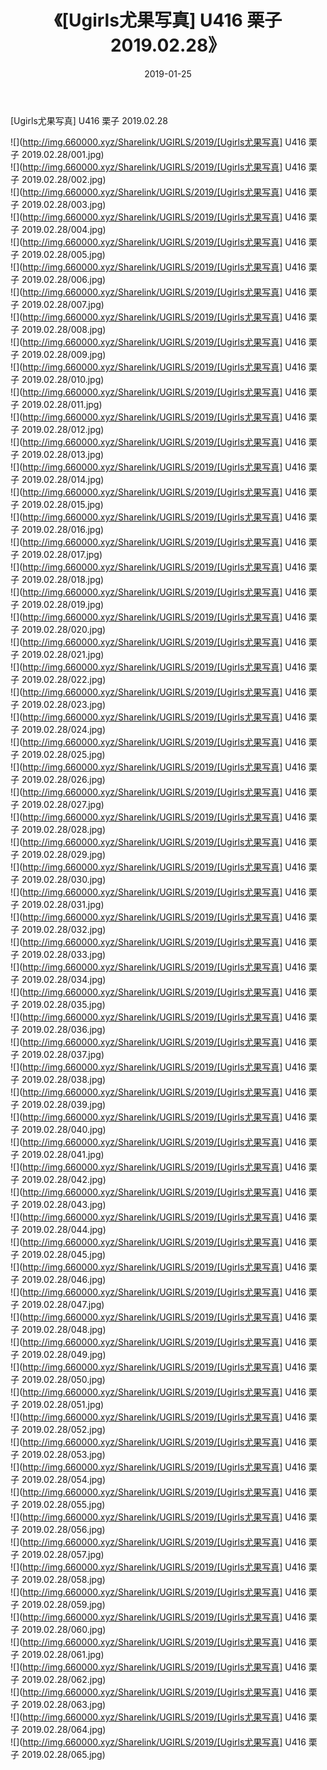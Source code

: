 ﻿---
layout: post
title:  《[Ugirls尤果写真] U416 栗子 2019.02.28》
date:   2019-01-25
img: http://img.660000.xyz/Sharelink/UGIRLS/2019/[Ugirls尤果写真] U416 栗子 2019.02.28/000.jpg
categories: [美女, 清纯, 唯美]
---

[Ugirls尤果写真] U416 栗子 2019.02.28

 ![](http://img.660000.xyz/Sharelink/UGIRLS/2019/[Ugirls尤果写真] U416 栗子 2019.02.28/001.jpg) <br>![](http://img.660000.xyz/Sharelink/UGIRLS/2019/[Ugirls尤果写真] U416 栗子 2019.02.28/002.jpg) <br>![](http://img.660000.xyz/Sharelink/UGIRLS/2019/[Ugirls尤果写真] U416 栗子 2019.02.28/003.jpg) <br>![](http://img.660000.xyz/Sharelink/UGIRLS/2019/[Ugirls尤果写真] U416 栗子 2019.02.28/004.jpg) <br>![](http://img.660000.xyz/Sharelink/UGIRLS/2019/[Ugirls尤果写真] U416 栗子 2019.02.28/005.jpg) <br>![](http://img.660000.xyz/Sharelink/UGIRLS/2019/[Ugirls尤果写真] U416 栗子 2019.02.28/006.jpg) <br>![](http://img.660000.xyz/Sharelink/UGIRLS/2019/[Ugirls尤果写真] U416 栗子 2019.02.28/007.jpg) <br>![](http://img.660000.xyz/Sharelink/UGIRLS/2019/[Ugirls尤果写真] U416 栗子 2019.02.28/008.jpg) <br>![](http://img.660000.xyz/Sharelink/UGIRLS/2019/[Ugirls尤果写真] U416 栗子 2019.02.28/009.jpg) <br>![](http://img.660000.xyz/Sharelink/UGIRLS/2019/[Ugirls尤果写真] U416 栗子 2019.02.28/010.jpg) <br>![](http://img.660000.xyz/Sharelink/UGIRLS/2019/[Ugirls尤果写真] U416 栗子 2019.02.28/011.jpg) <br>![](http://img.660000.xyz/Sharelink/UGIRLS/2019/[Ugirls尤果写真] U416 栗子 2019.02.28/012.jpg) <br>![](http://img.660000.xyz/Sharelink/UGIRLS/2019/[Ugirls尤果写真] U416 栗子 2019.02.28/013.jpg) <br>![](http://img.660000.xyz/Sharelink/UGIRLS/2019/[Ugirls尤果写真] U416 栗子 2019.02.28/014.jpg) <br>![](http://img.660000.xyz/Sharelink/UGIRLS/2019/[Ugirls尤果写真] U416 栗子 2019.02.28/015.jpg) <br>![](http://img.660000.xyz/Sharelink/UGIRLS/2019/[Ugirls尤果写真] U416 栗子 2019.02.28/016.jpg) <br>![](http://img.660000.xyz/Sharelink/UGIRLS/2019/[Ugirls尤果写真] U416 栗子 2019.02.28/017.jpg) <br>![](http://img.660000.xyz/Sharelink/UGIRLS/2019/[Ugirls尤果写真] U416 栗子 2019.02.28/018.jpg) <br>![](http://img.660000.xyz/Sharelink/UGIRLS/2019/[Ugirls尤果写真] U416 栗子 2019.02.28/019.jpg) <br>![](http://img.660000.xyz/Sharelink/UGIRLS/2019/[Ugirls尤果写真] U416 栗子 2019.02.28/020.jpg) <br>![](http://img.660000.xyz/Sharelink/UGIRLS/2019/[Ugirls尤果写真] U416 栗子 2019.02.28/021.jpg) <br>![](http://img.660000.xyz/Sharelink/UGIRLS/2019/[Ugirls尤果写真] U416 栗子 2019.02.28/022.jpg) <br>![](http://img.660000.xyz/Sharelink/UGIRLS/2019/[Ugirls尤果写真] U416 栗子 2019.02.28/023.jpg) <br>![](http://img.660000.xyz/Sharelink/UGIRLS/2019/[Ugirls尤果写真] U416 栗子 2019.02.28/024.jpg) <br>![](http://img.660000.xyz/Sharelink/UGIRLS/2019/[Ugirls尤果写真] U416 栗子 2019.02.28/025.jpg) <br>![](http://img.660000.xyz/Sharelink/UGIRLS/2019/[Ugirls尤果写真] U416 栗子 2019.02.28/026.jpg) <br>![](http://img.660000.xyz/Sharelink/UGIRLS/2019/[Ugirls尤果写真] U416 栗子 2019.02.28/027.jpg) <br>![](http://img.660000.xyz/Sharelink/UGIRLS/2019/[Ugirls尤果写真] U416 栗子 2019.02.28/028.jpg) <br>![](http://img.660000.xyz/Sharelink/UGIRLS/2019/[Ugirls尤果写真] U416 栗子 2019.02.28/029.jpg) <br>![](http://img.660000.xyz/Sharelink/UGIRLS/2019/[Ugirls尤果写真] U416 栗子 2019.02.28/030.jpg) <br>![](http://img.660000.xyz/Sharelink/UGIRLS/2019/[Ugirls尤果写真] U416 栗子 2019.02.28/031.jpg) <br>![](http://img.660000.xyz/Sharelink/UGIRLS/2019/[Ugirls尤果写真] U416 栗子 2019.02.28/032.jpg) <br>![](http://img.660000.xyz/Sharelink/UGIRLS/2019/[Ugirls尤果写真] U416 栗子 2019.02.28/033.jpg) <br>![](http://img.660000.xyz/Sharelink/UGIRLS/2019/[Ugirls尤果写真] U416 栗子 2019.02.28/034.jpg) <br>![](http://img.660000.xyz/Sharelink/UGIRLS/2019/[Ugirls尤果写真] U416 栗子 2019.02.28/035.jpg) <br>![](http://img.660000.xyz/Sharelink/UGIRLS/2019/[Ugirls尤果写真] U416 栗子 2019.02.28/036.jpg) <br>![](http://img.660000.xyz/Sharelink/UGIRLS/2019/[Ugirls尤果写真] U416 栗子 2019.02.28/037.jpg) <br>![](http://img.660000.xyz/Sharelink/UGIRLS/2019/[Ugirls尤果写真] U416 栗子 2019.02.28/038.jpg) <br>![](http://img.660000.xyz/Sharelink/UGIRLS/2019/[Ugirls尤果写真] U416 栗子 2019.02.28/039.jpg) <br>![](http://img.660000.xyz/Sharelink/UGIRLS/2019/[Ugirls尤果写真] U416 栗子 2019.02.28/040.jpg) <br>![](http://img.660000.xyz/Sharelink/UGIRLS/2019/[Ugirls尤果写真] U416 栗子 2019.02.28/041.jpg) <br>![](http://img.660000.xyz/Sharelink/UGIRLS/2019/[Ugirls尤果写真] U416 栗子 2019.02.28/042.jpg) <br>![](http://img.660000.xyz/Sharelink/UGIRLS/2019/[Ugirls尤果写真] U416 栗子 2019.02.28/043.jpg) <br>![](http://img.660000.xyz/Sharelink/UGIRLS/2019/[Ugirls尤果写真] U416 栗子 2019.02.28/044.jpg) <br>![](http://img.660000.xyz/Sharelink/UGIRLS/2019/[Ugirls尤果写真] U416 栗子 2019.02.28/045.jpg) <br>![](http://img.660000.xyz/Sharelink/UGIRLS/2019/[Ugirls尤果写真] U416 栗子 2019.02.28/046.jpg) <br>![](http://img.660000.xyz/Sharelink/UGIRLS/2019/[Ugirls尤果写真] U416 栗子 2019.02.28/047.jpg) <br>![](http://img.660000.xyz/Sharelink/UGIRLS/2019/[Ugirls尤果写真] U416 栗子 2019.02.28/048.jpg) <br>![](http://img.660000.xyz/Sharelink/UGIRLS/2019/[Ugirls尤果写真] U416 栗子 2019.02.28/049.jpg) <br>![](http://img.660000.xyz/Sharelink/UGIRLS/2019/[Ugirls尤果写真] U416 栗子 2019.02.28/050.jpg) <br>![](http://img.660000.xyz/Sharelink/UGIRLS/2019/[Ugirls尤果写真] U416 栗子 2019.02.28/051.jpg) <br>![](http://img.660000.xyz/Sharelink/UGIRLS/2019/[Ugirls尤果写真] U416 栗子 2019.02.28/052.jpg) <br>![](http://img.660000.xyz/Sharelink/UGIRLS/2019/[Ugirls尤果写真] U416 栗子 2019.02.28/053.jpg) <br>![](http://img.660000.xyz/Sharelink/UGIRLS/2019/[Ugirls尤果写真] U416 栗子 2019.02.28/054.jpg) <br>![](http://img.660000.xyz/Sharelink/UGIRLS/2019/[Ugirls尤果写真] U416 栗子 2019.02.28/055.jpg) <br>![](http://img.660000.xyz/Sharelink/UGIRLS/2019/[Ugirls尤果写真] U416 栗子 2019.02.28/056.jpg) <br>![](http://img.660000.xyz/Sharelink/UGIRLS/2019/[Ugirls尤果写真] U416 栗子 2019.02.28/057.jpg) <br>![](http://img.660000.xyz/Sharelink/UGIRLS/2019/[Ugirls尤果写真] U416 栗子 2019.02.28/058.jpg) <br>![](http://img.660000.xyz/Sharelink/UGIRLS/2019/[Ugirls尤果写真] U416 栗子 2019.02.28/059.jpg) <br>![](http://img.660000.xyz/Sharelink/UGIRLS/2019/[Ugirls尤果写真] U416 栗子 2019.02.28/060.jpg) <br>![](http://img.660000.xyz/Sharelink/UGIRLS/2019/[Ugirls尤果写真] U416 栗子 2019.02.28/061.jpg) <br>![](http://img.660000.xyz/Sharelink/UGIRLS/2019/[Ugirls尤果写真] U416 栗子 2019.02.28/062.jpg) <br>![](http://img.660000.xyz/Sharelink/UGIRLS/2019/[Ugirls尤果写真] U416 栗子 2019.02.28/063.jpg) <br>![](http://img.660000.xyz/Sharelink/UGIRLS/2019/[Ugirls尤果写真] U416 栗子 2019.02.28/064.jpg) <br>![](http://img.660000.xyz/Sharelink/UGIRLS/2019/[Ugirls尤果写真] U416 栗子 2019.02.28/065.jpg) <br>